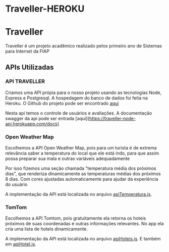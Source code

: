 # Traveller-HEROKU
 
# Traveller

Traveller é um projeto acadêmico realizado pelos primeiro ano de Sistemas para Internet da FIAP
## APIs Utilizadas

### API TRAVELLER

Criamos uma API própia para o nosso projeto usando as tecnologias Node, Express e Postgresql. A hospedagem do banco de dados foi feita na Heroku. O Github do projeto pode ser encontrado [aqui](https://github.com/fabriciosw/Traveller)

Nesta api temos o controle de usuários e avaliações. A documentação swagger da api pode ser entrada [aqui]{https://traveller-node-api.herokuapp.com/docs}


### Open Weather Map
Escolhemos a API Open Weather Map, pois para um turista é de extrema relevância saber a temperatura do local que ele está indo, para que assim possa preparar sua mala e outras variáveis adequadamente

Por isso fizemos uma seção chamada "temperatura média dos próximos dias", que renderiza dinamicamente as  temperaturas médias dos próximos 8 dias. Com cores ajustadas automaticamente para ajudar da experiência do usuário

A implementação da API está localizada no arquivo [apiTemperatura.js](https://github.com/lucasbarbosa0217/Traveller-Heroku/blob/main/script/apiTemperatura.js). 

### TomTom 
Escolhemos a API Tomtom, pois gratuitamente ela retorna os hoteis próximos de suas coordenadas e outras informações relevantes.
No app ela cria uma lista de hoteís dinamicamente.

A implementação da API está localizada no arquivo [apiHoteis.js](https://github.com/lucasbarbosa0217/Traveller-Heroku/blob/main/script/apiHoteis.js). 
E também em [apiHotel.js](https://github.com/lucasbarbosa0217/Traveller-Heroku/blob/main/script/apiHotel.js). 

